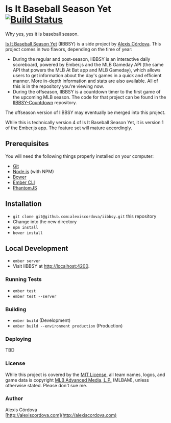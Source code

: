 # Is It Baseball Season Yet [![Build Status](https://travis-ci.org/alexiscordova/iibbsy.svg?branch=master)](https://travis-ci.org/alexiscordova/iibbsy)

Why yes, yes it is baseball season.

[Is It Baseball Season Yet](http://isitbaseballseasonyet.com) (IIBBSY) is a side project by [Alexis Córdova](http://alexiscordova.com). This project comes in two flavors, depending on the time of year:

* During the regular and post-season, IIBBSY is an interactive daily scoreboard, powered by Ember.js and the MLB Gameday API (the same API that powers the MLB At Bat app and MLB Gameday), which allows users to get information about the day's games in a quick and efficient manner. More in-depth information and stats are also available. All of this is in the repository you're viewing now.
* During the offseason, IIBBSY is a countdown timer to the first game of the upcoming MLB season. The code for that project can be found in the [IIBBSY-Countdown](https://github.com/alexiscordova/iibbsy-countdown) repository.

The offseason version of IIBBSY may eventually be merged into this project.

While this is technically version 4 of Is It Baseball Season Yet, it is version 1 of the Ember.js app. The feature set will mature accordingly.

## Prerequisites

You will need the following things properly installed on your computer:

* [Git](http://git-scm.com/)
* [Node.js](http://nodejs.org/) (with NPM)
* [Bower](http://bower.io/)
* [Ember CLI](http://ember-cli.com/)
* [PhantomJS](http://phantomjs.org/)

## Installation

* `git clone git@github.com:alexiscordova/iibbsy.git` this repository
* Change into the new directory
* `npm install`
* `bower install`

## Local Development

* `ember server`
* Visit IIBBSY at [http://localhost:4200](http://localhost:4200).

### Running Tests

* `ember test`
* `ember test --server`

### Building

* `ember build` (Development)
* `ember build --environment production` (Production)

### Deploying

TBD

### License

While this project is covered by the [MIT License](https://mit-license.org), all team names, logos, and game data is copyright [MLB Advanced Media, L.P.](http://gdx.mlb.com/components/copyright.txt) (MLBAM), unless otherwise stated. Please don't sue me.

### Author

Alexis Córdova  
[http://alexiscordova.com](http://alexiscordova.com)
